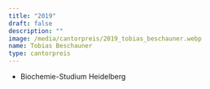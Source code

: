 ```yaml
---
title: "2019"
draft: false
description: ""
image: /media/cantorpreis/2019_tobias_beschauner.webp
name: Tobias Beschauner
type: cantorpreis
---
```

- Biochemie-Studium Heidelberg

